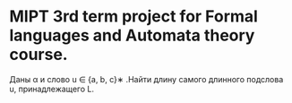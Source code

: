 # MIPT 3rd term project for Formal languages and Automata theory course.
Даны α и слово u ∈ {a, b, c}∗ .Найти длину самого длинного подслова u, принадлежащего L.
